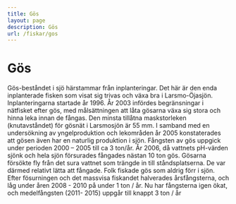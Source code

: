 ```yaml
---
title: Gös
layout: page
description: Gös
url: /fiskar/gos
---
```

# Gös
Gös-beståndet i sjö härstammar från inplanteringar. Det här är den enda inplanterade fisken som visat sig trivas och växa bra i Larsmo-Öjasjön. Inplanteringarna startade år 1996. År 2003 infördes begränsningar i nätfisket efter gös, med målsättningen att låta gösarna växa sig stora och hinna leka innan de fångas. Den minsta tillåtna maskstorleken (knutavståndet) för gösnät i Larsmosjön är 55 mm. I samband med en undersökning av yngelproduktion och lekområden år 2005 konstaterades att gösen även har en naturlig produktion i sjön. Fångsten av gös uppgick under perioden 2000 – 2005 till ca 3 ton/år. År 2006, då vattnets pH-värden sjönk och hela sjön försurades fångades nästan 10 ton gös. Gösarna försökte fly från det sura vattnet som trängde in till ståndsplatserna. De var därmed relativt lätta att fångade. Folk fiskade gös som aldrig förr i sjön. Efter fösurningen och det massvisa fiskandet halverades årsfångsterna, och låg under åren  2008 - 2010 på under 1 ton / år.  Nu har fångsterna igen ökat, och medelfångsten (2011- 2015) uppgår till knappt 3 ton / år    